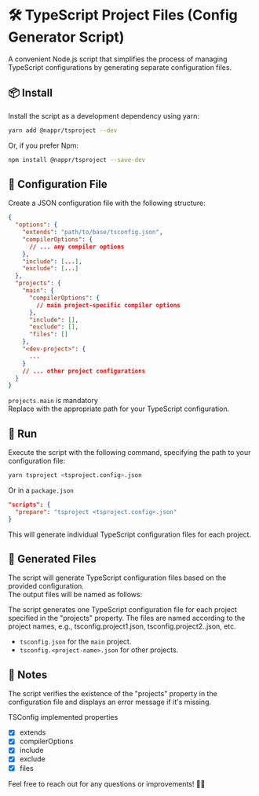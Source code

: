 # 🛠️ TypeScript Project Files (Config Generator Script)

A convenient Node.js script that simplifies the process of managing TypeScript configurations by generating separate configuration files.

## 📦 Install

Install the script as a development dependency using yarn:

```bash
yarn add @nappr/tsproject --dev
```

Or, if you prefer Npm:

```bash
npm install @nappr/tsproject --save-dev
```

## 📜 Configuration File

Create a JSON configuration file with the following structure:

```json
{
  "options": {
    "extends": "path/to/base/tsconfig.json",
    "compilerOptions": {
      // ... any compiler options
    },
    "include": [...],
    "exclude": [...]
  },
  "projects": {
    "main": {
      "compilerOptions": {
        // main project-specific compiler options
      },
      "include": [],
      "exclude": [],
      "files": []
    },
    "<dev-project>": {
      ...
    }
    // ... other project configurations
  }
}
```

`projects.main` is mandatory  
Replace <any> with the appropriate path for your TypeScript configuration.

## 🚀 Run

Execute the script with the following command, specifying the path to your configuration file:

```bash
yarn tsproject <tsproject.config>.json
```

Or in a `package.json`

```json
"scripts": {
  "prepare": "tsproject <tsproject.config>.json"
}
```

This will generate individual TypeScript configuration files for each project.

## 📁 Generated Files

The script will generate TypeScript configuration files based on the provided configuration.  
The output files will be named as follows:

The script generates one TypeScript configuration file for each project specified in the "projects" property. The files are named according to the project names, e.g., tsconfig.project1.json, tsconfig.project2..json, etc.

- `tsconfig.json` for the `main` project.
- `tsconfig.<project-name>.json` for other projects.

## 📌 Notes

The script verifies the existence of the "projects" property in the configuration file and displays an error message if it's missing.

TSConfig implemented properties

- [x] extends
- [x] compilerOptions
- [x] include
- [x] exclude
- [x] files

Feel free to reach out for any questions or improvements! 🚀🌈
